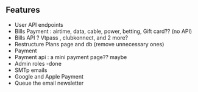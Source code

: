 ## Features

- User API endpoints
- Bills Payment : airtime, data, cable, power, betting, Gift card?? (no API)
- Bills API ? Vtpass , clubkonnect, and 2 more?
- Restructure Plans page and db (remove unnecessary ones)
- Payment
- Payment api : a mini payment page?? maybe 
- Admin roles -done
- SMTp emails
- Google and Apple Payment
- Queue the email newsletter
